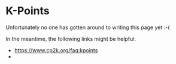 # K-Points

Unfortunately no one has gotten around to writing this page yet :-(

In the meantime, the following links might be helpful:

- <https://www.cp2k.org/faq:kpoints>
- [](hartree-fock/ri_kpoints)
